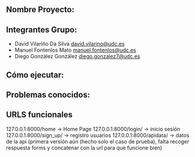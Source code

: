 ## Nombre Proyecto: 


## Integrantes Grupo:
 - David Vilariño Da Silva david.vilarino@udc.es
 - Manuel Fontenlos Mato manuel.fontenlos@udc.es
 - Diego González González diego.gonzalez7@udc.es

## Cómo ejecutar:

## Problemas conocidos:

## URLS funcionales

127.0.0.1:8000/home -> Home Page
127.0.0.1:8000/login/ -> inicio sesión
127.0.0.1:8000/sign_up/ -> registro usuarios 
127.0.0.1:8000/apidata/ -> datos de la api (primera versión aún (hecho solo el caso de prueba), falta recoger respuesta forms y concatenar con la url para que funcione bien)